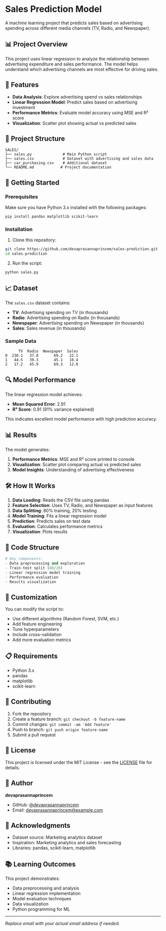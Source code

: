 # Sales Prediction Model

A machine learning project that predicts sales based on advertising spending across different media channels (TV, Radio, and Newspaper).

## 📊 Project Overview

This project uses linear regression to analyze the relationship between advertising expenditure and sales performance. The model helps understand which advertising channels are most effective for driving sales.

## 🎯 Features

- **Data Analysis**: Explore advertising spend vs sales relationships
- **Linear Regression Model**: Predict sales based on advertising investment
- **Performance Metrics**: Evaluate model accuracy using MSE and R² score
- **Visualization**: Scatter plot showing actual vs predicted sales

## 📁 Project Structure

```
SALES/
├── sales.py              # Main Python script
├── sales.csv             # Dataset with advertising and sales data
├── car_purchasing.csv    # Additional dataset
└── README.md            # Project documentation
```

## 🚀 Getting Started

### Prerequisites

Make sure you have Python 3.x installed with the following packages:

```bash
pip install pandas matplotlib scikit-learn
```

### Installation

1. Clone this repository:
```bash
git clone https://github.com/devaprasannaprincem/sales-prediction.git
cd sales-prediction
```

2. Run the script:
```bash
python sales.py
```

## 📈 Dataset

The `sales.csv` dataset contains:
- **TV**: Advertising spending on TV (in thousands)
- **Radio**: Advertising spending on Radio (in thousands)
- **Newspaper**: Advertising spending on Newspaper (in thousands)
- **Sales**: Sales revenue (in thousands)

### Sample Data
```
      TV  Radio  Newspaper  Sales
0  230.1   37.8       69.2   22.1
1   44.5   39.3       45.1   10.4
2   17.2   45.9       69.3   12.0
```

## 🔍 Model Performance

The linear regression model achieves:
- **Mean Squared Error**: 2.91
- **R² Score**: 0.91 (91% variance explained)

This indicates excellent model performance with high prediction accuracy.

## 📊 Results

The model generates:

1. **Performance Metrics**: MSE and R² score printed to console
2. **Visualization**: Scatter plot comparing actual vs predicted sales
3. **Model Insights**: Understanding of advertising effectiveness

## 🛠️ How It Works

1. **Data Loading**: Reads the CSV file using pandas
2. **Feature Selection**: Uses TV, Radio, and Newspaper as input features
3. **Data Splitting**: 80% training, 20% testing
4. **Model Training**: Fits a linear regression model
5. **Prediction**: Predicts sales on test data
6. **Evaluation**: Calculates performance metrics
7. **Visualization**: Plots results

## 📝 Code Structure

```python
# Key components:
- Data preprocessing and exploration
- Train-test split (80/20)
- Linear regression model training
- Performance evaluation
- Results visualization
```

## 🔧 Customization

You can modify the script to:

- Use different algorithms (Random Forest, SVM, etc.)
- Add feature engineering
- Tune hyperparameters
- Include cross-validation
- Add more evaluation metrics

## 📋 Requirements

- Python 3.x
- pandas
- matplotlib
- scikit-learn

## 🤝 Contributing

1. Fork the repository
2. Create a feature branch: `git checkout -b feature-name`
3. Commit changes: `git commit -am 'Add feature'`
4. Push to branch: `git push origin feature-name`
5. Submit a pull request

## 📄 License

This project is licensed under the MIT License - see the [LICENSE](LICENSE) file for details.

## 👤 Author

**devaprasannaprincem**
- GitHub: [@devaprasannaprincem](https://github.com/devaprasannaprincem)
- Email: devaprasannaprincem@example.com

## 🙏 Acknowledgments

- Dataset source: Marketing analytics dataset
- Inspiration: Marketing analytics and sales forecasting
- Libraries: pandas, scikit-learn, matplotlib

## 📚 Learning Outcomes

This project demonstrates:

- Data preprocessing and analysis
- Linear regression implementation
- Model evaluation techniques
- Data visualization
- Python programming for ML

---

*Replace email with your actual email address if needed.*
